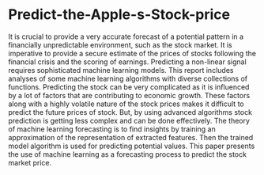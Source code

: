 # Predict-the-Apple-s-Stock-price
It is crucial to provide a very accurate forecast of a potential pattern in a financially unpredictable environment, such as the stock market. It is imperative to provide a secure estimate of the prices of stocks following the financial crisis and the scoring of earnings. Predicting a non-linear signal requires sophisticated machine learning models. This report includes analyses of some machine learning algorithms with diverse collections of functions. 
Predicting the stock can be very complicated as it is influenced by a lot of factors that are contributing to economic growth. These factors along with a highly volatile nature of the stock prices makes it difficult to predict the future prices of stock. But, by using advanced algorithms stock prediction is getting less complex and can be done effectively. 
The theory of machine learning forecasting is to find insights by training an approximation of the representation of extracted features. Then the trained model algorithm is used for predicting potential values. This paper presents the use of machine learning as a forecasting process to predict the stock market price.
